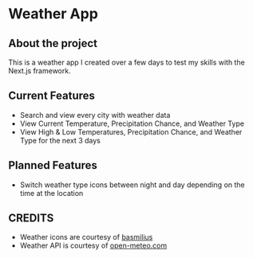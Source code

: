 # Weather App
## About the project
This is a weather app I created over a few days to test my skills with the
Next.js framework.
## Current Features
* Search and view every city with weather data
* View Current Temperature, Precipitation Chance, and Weather Type
* View High & Low Temperatures, Precipitation Chance, and Weather Type for the next 3 days
## Planned Features
* Switch weather type icons between night and day depending on the time at the location
## CREDITS
* Weather icons are courtesy of [basmilius](https://github.com/basmilius/weather-icons?tab=readme-ov-file)
* Weather API is courtesy of [open-meteo.com](https://open-meteo.com)
